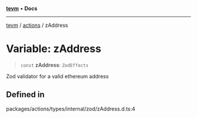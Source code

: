 [**tevm**](../../README.md) • **Docs**

***

[tevm](../../modules.md) / [actions](../README.md) / zAddress

# Variable: zAddress

> `const` **zAddress**: `ZodEffects`

Zod validator for a valid ethereum address

## Defined in

packages/actions/types/internal/zod/zAddress.d.ts:4
